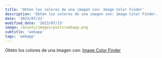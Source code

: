 ```yaml
---
title: 'Obtén los colores de una imagen con: Image Color Finder'
description: 'Obtén los colores de una imagen con: Image Color Finder.'
date: '2023/07/23'
modified_date: '2023/07/23'
image: /assets/images/posts/webapp.png
subtitle: 'webapp'
tags: 'webapp'
---
```


Obtén los colores de una imagen con: [Image Color Finder](https://imagecolorfinder.com/)
